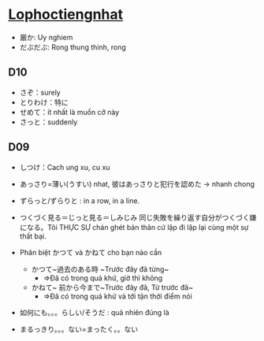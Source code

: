 # [Lophoctiengnhat](https://www.lophoctiengnhat.com/de-luyen-thi-trac-nghiem-cap-do-N1.html)

- 厳か: Uy nghiem
- だぶだぶ: Rong thung thinh, rong


## D10
- さぞ：surely
- とりわけ：特に
- せめて：ít nhất là muốn cỡ này
- さっと：suddenly

## D09
- しつけ：Cach ung xu, cu xu
- あっさり=薄い(うすい) nhat, 彼はあっさりと犯行を認めた -> nhanh chong
- ずらっと/ずらりと : in a row, in a line.
- つくづく見る＝じっと見る＝しみじみ 同じ失敗を繰り返す自分がつくづく嫌になる。Tôi THỰC SỰ chán ghét bản thân cứ lặp đi lặp lại cùng một sự thất bại.
- Phân biệt かつて và かねて cho bạn nào cần
  -  かつて~過去のある時 ~Trước đây đã từng~ 
     -  =>Đã có trong quá khứ, giờ thì không

  * かねて~ 前から今まで~Trước đây đã, Từ trước đã~
    * =>Đã có trong quá khứ và tới tận thời điểm nói
- 如何にも。。。らしい/そうだ : quả nhiên đúng là
- まるっきり。。。ない=まったく。。ない